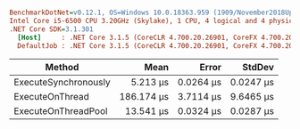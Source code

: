 ``` ini

BenchmarkDotNet=v0.12.1, OS=Windows 10.0.18363.959 (1909/November2018Update/19H2)
Intel Core i5-6500 CPU 3.20GHz (Skylake), 1 CPU, 4 logical and 4 physical cores
.NET Core SDK=3.1.301
  [Host]     : .NET Core 3.1.5 (CoreCLR 4.700.20.26901, CoreFX 4.700.20.27001), X64 RyuJIT
  DefaultJob : .NET Core 3.1.5 (CoreCLR 4.700.20.26901, CoreFX 4.700.20.27001), X64 RyuJIT


```
|               Method |       Mean |     Error |    StdDev |
|--------------------- |-----------:|----------:|----------:|
| ExecuteSynchronously |   5.213 μs | 0.0264 μs | 0.0247 μs |
|      ExecuteOnThread | 186.174 μs | 3.7114 μs | 9.6465 μs |
|  ExecuteOnThreadPool |  13.541 μs | 0.0324 μs | 0.0287 μs |
